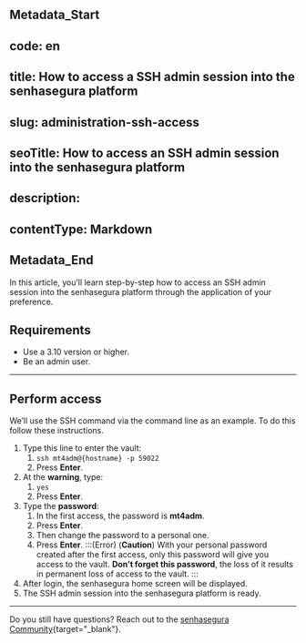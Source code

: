 ## Metadata_Start 
## code: en
## title: How to access a SSH admin session into the senhasegura platform 
## slug: administration-ssh-access 
## seoTitle: How to access an SSH admin session into the senhasegura platform 
## description:  
## contentType: Markdown 
## Metadata_End
In this article, you’ll learn step-by-step how to access an SSH admin session into the senhasegura platform through the application of your preference.

## Requirements

* Use a 3.10 version or higher.
* Be an admin user.
***

## Perform access 

We’ll use the SSH command via the command line as an example. To do this follow these instructions.

1. Type this line to enter the vault:
    1. ```ssh mt4adm@{hostname} -p 59022```
    2. Press **Enter**.
2. At the **warning**, type:
    1. ```yes```
    2. Press **Enter**.
3. Type the **password**:
    1. In the first access, the password is **mt4adm**.
    2. Press **Enter**.
    3. Then change the password to a personal one.
    4. Press **Enter**.
    :::(Error) (**Caution**)
    With your personal password created after the first access, only this password will give you access to the vault. **Don’t forget this password**, the loss of it results in permanent loss of access to the vault.
    :::
6. After login, the senhasegura home screen will be displayed.
7. The SSH admin session into the senhasegura platform is ready.

***

Do you still have questions? Reach out to the [senhasegura Community](https://community.senhasegura.io/){target="_blank"}.